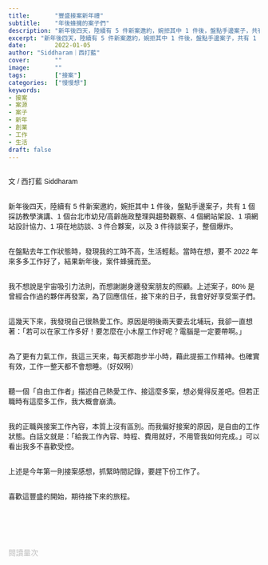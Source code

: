```yaml
---
title:       "豐盛接案新年禮"
subtitle:    "年後蜂擁的案子們"
description: "新年後四天，陸續有 5 件新案邀約，婉拒其中 1 件後，盤點手邊案子，共有 1 個採訪教學演講、1 個台北市幼兒/高齡施政整理與趨勢觀察、4 個網站架設、1 項網站設計協力、1 項在地訪談、3 件合夥案，以及 3 件待談案子，整個爆炸..."
excerpt: "新年後四天，陸續有 5 件新案邀約，婉拒其中 1 件後，盤點手邊案子，共有 1 個採訪教學演講、1 個台北市幼兒/高齡施政整理與趨勢觀察、4 個網站架設、1 項網站設計協力、1 項在地訪談、3 件合夥案，以及 3 件待談案子，整個爆炸..."
date:        2022-01-05
author: "Siddharam｜西打藍"
cover:       ""
image:       ""
tags:        ["接案"]
categories:  ["慢慢想"]
keywords:
- 接案
- 案源
- 案子
- 新年
- 創業
- 工作
- 生活
draft: false
---
```


<article style="font-family: 'Noto Sans TC', '微軟正黑體', sans-serif; font-weight: 300;">

<br>文 / 西打藍 Siddharam<br><br>

新年後四天，陸續有 5 件新案邀約，婉拒其中 1 件後，盤點手邊案子，共有 1 個採訪教學演講、1 個台北市幼兒/高齡施政整理與趨勢觀察、4 個網站架設、1 項網站設計協力、1 項在地訪談、3 件合夥案，以及 3 件待談案子，整個爆炸。<br><br>

在盤點去年工作狀態時，發現我的工時不高，生活輕鬆。當時在想，要不 2022 年來多多工作好了，結果新年後，案件蜂擁而至。<br><br>

我不想說是宇宙吸引力法則，而想謝謝身邊發案朋友的照顧。上述案子，80% 是曾經合作過的夥伴再發案，為了回應信任，接下來的日子，我會好好享受案子們。<br><br>

這幾天下來，我發現自己很熱愛工作。原因是明後兩天要去北埔玩，我卻一直想著：「若可以在家工作多好！要怎麼在小木屋工作好呢？電腦是一定要帶啊。」<br><br>

為了更有力氣工作，我這三天來，每天都跑步半小時，藉此提振工作精神。也確實有效，工作一整天都不會想睡。（好奴啊）<br><br>

聽一個「自由工作者」描述自己熱愛工作、接這麼多案，想必覺得反差吧。但若正職時有這麼多工作，我大概會崩潰。<br><br>

我的正職與接案工作內容，本質上沒有區別。而我偏好接案的原因，是自由的工作狀態。白話文就是：「給我工作內容、時程、費用就好，不用管我如何完成。」可以看出我多不喜歡受控。<br><br>

上述是今年第一則接案感想，抓緊時間記錄，要趕下份工作了。<br><br>

喜歡這豐盛的開始，期待接下來的旅程。<br><br>







<br><br><br>

</article>

<div style="color: #bfbfbf; font-size: 15px;" id="busuanzi_container_page_pv">
  閱讀量<span id="busuanzi_value_page_pv"></span>次
</div>

<script src="../../js/post.js"></script>




